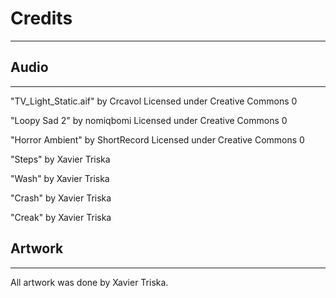 # Credits
---

## Audio
---

"TV_Light_Static.aif"
by Crcavol
Licensed under Creative Commons 0

"Loopy Sad 2"
by nomiqbomi
Licensed under Creative Commons 0

"Horror Ambient"
by ShortRecord
Licensed under Creative Commons 0

"Steps"
by Xavier Triska

"Wash"
by Xavier Triska

"Crash"
by Xavier Triska

"Creak"
by Xavier Triska

## Artwork
---

All artwork was done by Xavier Triska.
